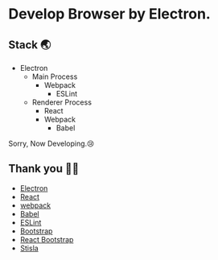# Develop Browser by Electron.

## Stack 🌏

- Electron
    - Main Process
        - Webpack
            - ESLint
    - Renderer Process
        - React
        - Webpack
            - Babel

Sorry, Now Developing.😢

## Thank you 🙇‍♂️

- [Electron](https://www.electronjs.org/)
- [React](https://ja.reactjs.org/)
- [webpack](https://webpack.js.org/)
- [Babel](https://babeljs.io/)
- [ESLint](https://eslint.org/)
- [Bootstrap](https://getbootstrap.com/)
- [React Bootstrap](https://react-bootstrap.github.io/)
- [Stisla](https://getstisla.com/)